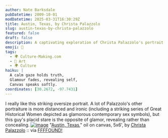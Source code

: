 ```yaml
---
author: Nate Barksdale
pubDatetime: 2009-10-01
modDatetime: 2025-03-31T16:30:29Z
title: Austin, Texas, by Christa Palazzolo
slug: austin-texas-by-christa-palazzolo
featured: false
draft: false
description: A captivating exploration of Christa Palazzolo's portrait work, particularly its intimate and revealing nature against the backdrop of irony in her other pieces.
emoji: 🎨
tags:
  - 🌍 Culture-Making.com
  - 🎨 Art
  - 🌍 Culture
haiku: |
  A calm gaze holds truth,  
  Glamour fades, revealing self,  
  Canvas speaks softly.
coordinates: [30.2672, -97.7431]
---
```


I really like this striking oversize portrait. A lot of Palazzolo's other portraiture is more distanced and ironic (including a striking series of Great Historical Women depicted as glamorous contemporary sex symbols), but this guy's placid stare is the opposite of glamor, revealing rather than concealing. [![image](http://culture-making.com/media/austin.jpg)](http://www.christapalazzolo.com/index2.html)
"[Austin, Texas](http://web.archive.org/web/20141223041049/http://www.christapalazzolo.com:80/index2.html)," oil on canvas, 5x6', by [Christa Palazzolo](http://web.archive.org/web/20141223041049/http://www.christapalazzolo.com:80/index2.html) :: via [FFFFOUND!](http://web.archive.org/web/20170513232144/http://ffffound.com/image/75af5875a48152d23bab0794470a4a30f2c927c1)
